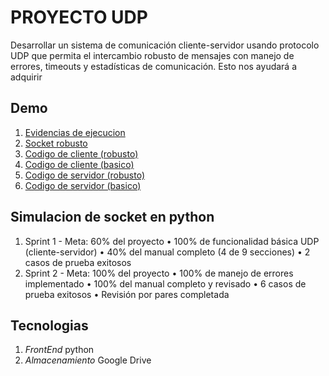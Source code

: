 
# PROYECTO UDP

Desarrollar un sistema de comunicación cliente-servidor usando protocolo UDP que permita el intercambio robusto de mensajes con manejo de errores, timeouts y estadísticas de comunicación. Esto nos ayudará a adquirir 





## Demo

1. [Evidencias de ejecucion](/CapturasEvidenciaDeEjecucion.docx)
2. [Socket robusto](/SocketUDPMejorado.docx)
3. [Codigo de cliente (robusto)](/cli2.py)
4. [Codigo de cliente (basico)](/client_udp.py)
5. [Codigo de servidor (robusto)](/ser2.py)
6. [Codigo de servidor (basico)](/server_udp.py)

## Simulacion de socket en python
1. Sprint 1 - Meta: 60% del proyecto
• 100% de funcionalidad básica UDP (cliente-servidor)
• 40% del manual completo (4 de 9 secciones)
• 2 casos de prueba exitosos
2. Sprint 2 - Meta: 100% del proyecto
• 100% de manejo de errores implementado
• 100% del manual completo y revisado
• 6 casos de prueba exitosos
• Revisión por pares completada 

## Tecnologias
1. *FrontEnd* python
2. *Almacenamiento* Google Drive